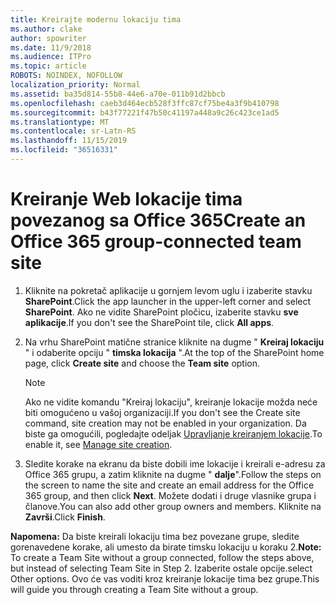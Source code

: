 ```yaml
---
title: Kreirajte modernu lokaciju tima
ms.author: clake
author: spowriter
ms.date: 11/9/2018
ms.audience: ITPro
ms.topic: article
ROBOTS: NOINDEX, NOFOLLOW
localization_priority: Normal
ms.assetid: ba35d814-55b8-44e6-a70e-011b91d2bbcb
ms.openlocfilehash: caeb3d464ecb528f3ffc87cf75be4a3f9b410798
ms.sourcegitcommit: b43f77221f47b50c41197a448a9c26c423ce1ad5
ms.translationtype: MT
ms.contentlocale: sr-Latn-RS
ms.lasthandoff: 11/15/2019
ms.locfileid: "36516331"
---
```

# <a name="create-an-office-365-group-connected-team-site"></a><span data-ttu-id="d3413-102">Kreiranje Web lokacije tima povezanog sa Office 365</span><span class="sxs-lookup"><span data-stu-id="d3413-102">Create an Office 365 group-connected team site</span></span>

1. <span data-ttu-id="d3413-103">Kliknite na pokretač aplikacije u gornjem levom uglu i izaberite stavku **SharePoint**.</span><span class="sxs-lookup"><span data-stu-id="d3413-103">Click the app launcher in the upper-left corner and select **SharePoint**.</span></span> <span data-ttu-id="d3413-104">Ako ne vidite SharePoint pločicu, izaberite stavku **sve aplikacije**.</span><span class="sxs-lookup"><span data-stu-id="d3413-104">If you don't see the SharePoint tile, click **All apps**.</span></span>
    
2. <span data-ttu-id="d3413-105">Na vrhu SharePoint matične stranice kliknite na dugme " **Kreiraj lokaciju** " i odaberite opciju " **timska lokacija** ".</span><span class="sxs-lookup"><span data-stu-id="d3413-105">At the top of the SharePoint home page, click **Create site** and choose the **Team site** option.</span></span> 
    
    > [!NOTE]
    > <span data-ttu-id="d3413-106">Ako ne vidite komandu "Kreiraj lokaciju", kreiranje lokacije možda neće biti omogućeno u vašoj organizaciji.</span><span class="sxs-lookup"><span data-stu-id="d3413-106">If you don't see the Create site command, site creation may not be enabled in your organization.</span></span> <span data-ttu-id="d3413-107">Da biste ga omogućili, pogledajte odeljak [Upravljanje kreiranjem lokacije](https://go.microsoft.com/fwlink/?linkid=2009644).</span><span class="sxs-lookup"><span data-stu-id="d3413-107">To enable it, see [Manage site creation](https://go.microsoft.com/fwlink/?linkid=2009644).</span></span> 
  
3. <span data-ttu-id="d3413-108">Sledite korake na ekranu da biste dobili ime lokacije i kreirali e-adresu za Office 365 grupu, a zatim kliknite na dugme " **dalje**".</span><span class="sxs-lookup"><span data-stu-id="d3413-108">Follow the steps on the screen to name the site and create an email address for the Office 365 group, and then click **Next**.</span></span> <span data-ttu-id="d3413-109">Možete dodati i druge vlasnike grupa i članove.</span><span class="sxs-lookup"><span data-stu-id="d3413-109">You can also add other group owners and members.</span></span> <span data-ttu-id="d3413-110">Kliknite na **Završi**.</span><span class="sxs-lookup"><span data-stu-id="d3413-110">Click **Finish**.</span></span>
  
 <span data-ttu-id="d3413-111">**Napomena:** Da biste kreirali lokaciju tima bez povezane grupe, sledite gorenavedene korake, ali umesto da birate timsku lokaciju u koraku 2.</span><span class="sxs-lookup"><span data-stu-id="d3413-111">**Note:** To create a Team Site without a group connected, follow the steps above, but instead of selecting Team Site in Step 2.</span></span> <span data-ttu-id="d3413-112">Izaberite ostale opcije.</span><span class="sxs-lookup"><span data-stu-id="d3413-112">select Other options.</span></span> <span data-ttu-id="d3413-113">Ovo će vas voditi kroz kreiranje lokacije tima bez grupe.</span><span class="sxs-lookup"><span data-stu-id="d3413-113">This will guide you through creating a Team Site without a group.</span></span> 
    

